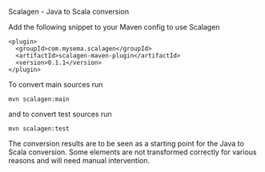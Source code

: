 Scalagen - Java to Scala conversion

Add the following snippet to your Maven config to use Scalagen

    <plugin>
      <groupId>com.mysema.scalagen</groupId>
      <artifactId>scalagen-maven-plugin</artifactId>
      <version>0.1.1</version>
    </plugin>
    
To convert main sources run

    mvn scalagen:main
    
and to convert test sources run 

    mvn scalagen:test

The conversion results are to be seen as a starting point for the Java to Scala conversion. 
Some elements are not transformed correctly for various reasons and will need manual intervention.
